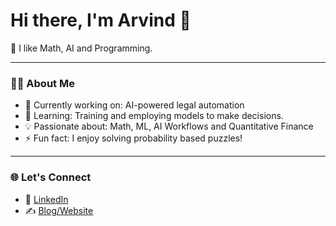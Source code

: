 # Hi there, I'm Arvind 👋

🚀 I like Math, AI and Programming. 

---

### 👨‍💻 About Me
- 🔭 Currently working on: AI-powered legal automation  
- 🌱 Learning: Training and employing models to make decisions.
- 💡 Passionate about: Math, ML, AI Workflows and Quantitative Finance
- ⚡ Fun fact: I enjoy solving probability based puzzles!

---

### 🌐 Let's Connect
- 💼 [LinkedIn](https://www.linkedin.com/in/arvmenon/)  
- ✍️ [Blog/Website](https://arvind6599.github.io/) 
